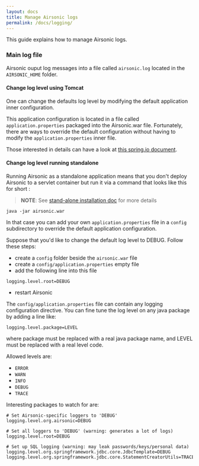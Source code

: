 ```yaml
---
layout: docs
title: Manage Airsonic logs
permalink: /docs/logging/
---
```

This guide explains how to manage Airsonic logs.

### Main log file

Airsonic ouput log messages into a file called `airsonic.log` located in the `AIRSONIC_HOME` folder.

#### Change log level using Tomcat

One can change the defaults log level by modifying the default application inner configuration.

This application configuration is located in a file called `application.properties` packaged into the Airsonic.war file. Fortunately, there are ways to override the default configuration without having to modify the `application.properties` inner file.

Those interested in details can have a look at [this spring.io document](https://docs.spring.io/spring-boot/docs/current/reference/html/boot-features-external-config.html#boot-features-external-config-application-property-files).

#### Change log level running standalone

Running Airsonic as a standalone application means that you don't deploy Airsonic to a servlet container but run it via a command that looks like this for short :

> **NOTE**: See [stand-alone installation doc](/docs/install/war-standalone/) for more details

```
java -jar airsonic.war
```

In that case you can add your own `application.properties` file in a `config` subdirectory to override the default application configuration.

Suppose that you'd like to change the default log level to DEBUG. Follow these steps:

- create a `config` folder beside the `airsonic.war` file
- create a `config/application.properties` empty file
- add the following line into this file

```
logging.level.root=DEBUG
```

- restart Airsonic

The `config/application.properties` file can contain any logging configuration directive.
You can fine tune the log level on any java package by adding a line like:

```
logging.level.package=LEVEL
```

where package must be replaced with a real java package name, and LEVEL must be replaced with a real level code.

Allowed levels are:
- `ERROR`
- `WARN`
- `INFO`
- `DEBUG`
- `TRACE`

Interesting packages to watch for are:

```
# Set Airsonic-specific loggers to 'DEBUG'
logging.level.org.airsonic=DEBUG

# Set all loggers to 'DEBUG' (warning: generates a lot of logs)
logging.level.root=DEBUG

# Set up SQL logging (warning: may leak passwords/keys/personal data)
logging.level.org.springframework.jdbc.core.JdbcTemplate=DEBUG
logging.level.org.springframework.jdbc.core.StatementCreatorUtils=TRACE
```
